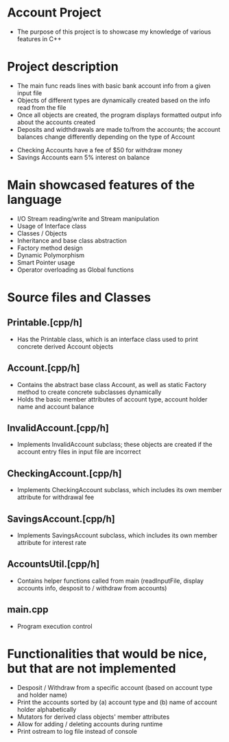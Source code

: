 # Account Project
 * The purpose of this project is to showcase my knowledge of various features in C++

# Project description
 * The main func reads lines with basic bank account info from a given input file
 * Objects of different types are dynamically created based on the info read from the file
 * Once all objects are created, the program displays formatted output info about the accounts created
 * Deposits and widthdrawals are made to/from the accounts; the account balances change differently depending on the type of Account
  - Checking Accounts have a fee of $50 for withdraw money
  - Savings Accounts earn 5% interest on balance

# Main showcased features of the language
 * I/O Stream reading/write and Stream manipulation
 * Usage of Interface class
 * Classes / Objects
 * Inheritance and base class abstraction
 * Factory method design
 * Dynamic Polymorphism
 * Smart Pointer usage
 * Operator overloading as Global functions

# Source files and Classes
## Printable.[cpp/h]
 * Has the Printable class, which is an interface class used to print concrete derived Account objects
## Account.[cpp/h]
 * Contains the abstract base class Account, as well as static Factory method to create concrete subclasses dynamically
 * Holds the basic member attributes of account type, account holder name and account balance
## InvalidAccount.[cpp/h]
 * Implements InvalidAccount subclass; these objects are created if the account entry files in input file are incorrect
## CheckingAccount.[cpp/h]
 * Implements CheckingAccount subclass, which includes its own member attribute for withdrawal fee
## SavingsAccount.[cpp/h]
 * Implements SavingsAccount subclass, which includes its own member attribute for interest rate
## AccountsUtil.[cpp/h]
 * Contains helper functions called from main (readInputFile, display accounts info, desposit to / withdraw from accounts)      
## main.cpp
 * Program execution control
  
# Functionalities that would be nice, but that are not implemented 
 * Desposit / Withdraw from a specific account (based on account type and holder name)
 * Print the accounts sorted by (a) account type and (b) name of account holder alphabetically
 * Mutators for derived class objects' member attributes
 * Allow for adding / deleting accounts during runtime
 * Print ostream to log file instead of console
